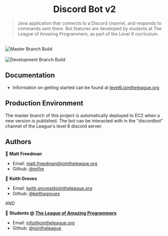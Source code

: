 <h1 style="text-align:center">Discord Bot v2</h1>

> Java application that connects to a Discord channel, and responds to commands sent there.
>  Bot features are developed by students at The League of Amazing Programmers, as part of the Level 6 curriculum.

<br />![Master Branch Build](https://github.com/league-level6/DiscordBot_v2/actions/workflows/MasterBranchBuild.yml/badge.svg)
<br />
<br />![Development Branch Build](https://github.com/league-level6/DiscordBot_v2/actions/workflows/DevelopmentBranchBuild.yml/badge.svg)
<br />

## Documentation

- Information on getting started can be found at [level6.jointheleague.org](https://level6.jointheleague.org)

## Production Environment 

The master branch of this project is automatically deployed to EC2 when a new version is published.
The bot can be interacted with in the "discordbot" channel of the League's level 6 discord server.

## Authors

👤 **Matt Freedman**
- Email: [matt.freedman@jointheleague.org](mailto:matt.freedman@jointheleague.org)
- Github: [@mjfre](https://github.com/mjfre)

👤 **Keith Groves**
- Email: [keith.groves@jointheleague.org](mailto:keith.groves@jointheleague.org)
- Github: [@keithagroves](https://github.com/keithagroves)

AND 

👥 **Students @ [The League of Amazing Programmers](https://www.jointheleague.org)**
- Email: [info@jointheleague.org](mailto:info@jointheleague.org)
- Github: [@jointheleague](https://github.com/jointheleague)
